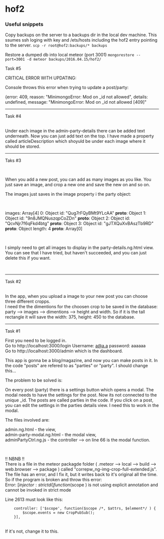# hof2

### Useful snippets

Copy backups on the server to a backups dir in the local dev machine.
This ssumes ssh loging with key and /ets/hosts including the hof2 entry pointing to the server.
`scp -r root@hof2:backups/* backups`

Restore a dumped db into local meteor (port 3001)
`mongorestore --port=3001 -d meteor backups/2016.04.15/hof2/`

Task #5

CRITICAL ERROR WITH UPDATING:

Console throws this error when trying to update a post/party:

{error: 409, reason: "MinimongoError: Mod on _id not allowed", details: undefined, message: "MinimongoError: Mod on _id not allowed [409]"

---------------------------------------------------------------

Task #4

<br>
Under each image in the admin-party-details there can be added text underneath. Now you can just add text on the top. I have made a property called articleDescription which shoyuld be under each image where it should be stored.


---------------------------------------------------------------

Taks #3

<br>

When you add a new post, you can add as many images as you like. You just save an image, and crop a new one and save the new on and so on.

The images just saves in the image property i the party object:

<br>

images: Array[4]
0: Object
id: "Qug7rFQyBMt9YLcAA"
__proto__: Object
1: Object
id: "9n8JMQNuszqpCoZDn"
__proto__: Object
2: Object
id: "QcvNjr7f6qFkd4btg"
__proto__: Object
3: Object
id: "gJTXQuXvBAszTb9RD"
__proto__: Object
length: 4
__proto__: Array[0]

<br>

I simply need to get all images to display in the party-details.ng.html view.
<br>
You can see that I have tried, but haven't succeeded, and you can just delete this if you want.

<br>

---------------------------------------------------------------


Task #2

<br>
In the app, when you upload a image to your new post you can choose three different cropps.

<br>
I need the the dimentions for the choosen crop to be saved in the database: party --> images --> dimentions --> height and width. So if it is the tall rectangle it will save the width: 375, height: 450 to the database.
<br>


---------------------------------------------------------------


Task #1

First you need to be logged in. <br>
Go to http://localhost:3000/login Username: a@a.a password: aaaaaa <br>
Go to http://localhost:3000/admin which is the dashboard. <br>

This app is gonna be a blog/magazine, and now you can make posts in it. In the code "posts" are refered to as "parties" or "party". I should change this... <br>

The problem to be solved is: <br>

On every post (party) there is a settings button which opens a modal. The modal needs to have the settings for the post. Now its not connected to the unique _id. The posts are called parties in the code.
If you click on a post, you can edit the settings in the parties details view. I need this to work in the modal. <br>

The files involved are: <br>

admin.ng.html - the view, <br>  admin-party-modal.ng.html - the modal view, <br> adminPartyCtrl.ng.js - the controller --> on line 66 is the modal function.

<br>

!! NBNB !! <br>
There is a file in the meteor packagde folder ( .meteor --> local --> build --> web.browser --> package ) called "correpw_ng-img-crop-full-extended.js". The file has an error, and I fix it, but it writes back to it's original all the time. So if the program is broken and throw this error:  <br>
Error: [$injector:strictdi] function($scope ) is not using explicit annotation and cannot be invoked in strict mode
<br>

Line 2613 must look like this: <br>

        controller: ['$scope', function($scope /*, $attrs, $element*/ ) {
            $scope.events = new CropPubSub();
        }],
<br>
If it's not, change it to this.

